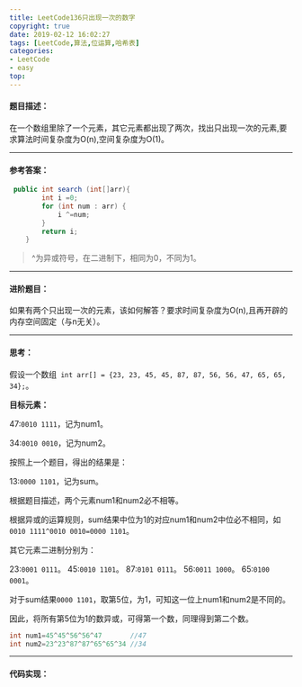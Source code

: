 ```yaml
---
title: LeetCode136只出现一次的数字
copyright: true
date: 2019-02-12 16:02:27
tags: [LeetCode,算法,位运算,哈希表]
categories: 
- LeetCode
- easy
top:
---
```

####  题目描述：
在一个数组里除了一个元素，其它元素都出现了两次，找出只出现一次的元素,要求算法时间复杂度为O(n),空间复杂度为O(1)。

---
#### 参考答案：

```java
 public int search (int[]arr){
        int i =0;
        for (int num : arr) {
            i ^=num;
        }
        return i;
    }       
```

>^为异或符号，在二进制下，相同为0，不同为1。

---
#### 进阶题目：

如果有两个只出现一次的元素，该如何解答？要求时间复杂度为O(n),且再开辟的内存空间固定（与n无关）。
<!--more-->

---
#### 思考：

假设一个数组` int arr[] = {23, 23, 45, 45, 87, 87, 56, 56, 47, 65, 65, 34};`。

**目标元素：**

47:`0010 1111`，记为num1。

34:`0010 0010`，记为num2。

按照上一个题目，得出的结果是：

13:`0000 1101`，记为sum。

根据题目描述，两个元素num1和num2必不相等。

根据异或的运算规则，sum结果中位为1的对应num1和num2中位必不相同，如`0010 1111^0010 0010=0000 1101`。

其它元素二进制分别为：

23:`‭0001 0111`。
45:`‭0010 1101‬`。
87:`‭0101 0111‬`。
56:`‭0011 1000‬`。
65:`‭0100 0001‬`。

对于sum结果`0000 1101`，取第5位，为1，可知这一位上num1和num2是不同的。

因此，将所有第5位为1的数异或，可得第一个数，同理得到第二个数。

```java
int num1=45^45^56^56^47       //47
int num2=23^23^87^87^65^65^34 //34
```

---
#### 代码实现：